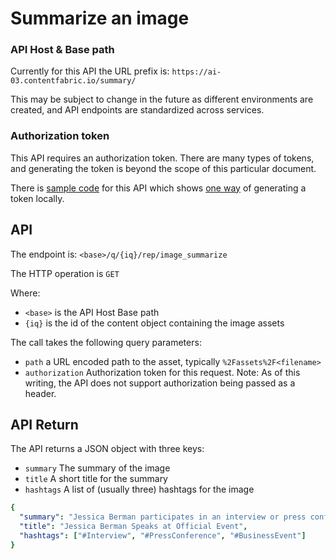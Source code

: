 # Summarize an image

### API Host & Base path

Currently for this API the URL prefix is: `https://ai-03.contentfabric.io/summary/`

This may be subject to change in the future as different environments
are created, and API endpoints are standardized across services.

### Authorization token

This API requires an authorization token.  There are many types of
tokens, and generating the token is beyond the scope of this
particular document.

There is [sample code](../sample/summary_image.js) for this API
which shows [one way](../sample/util.js#L39) of generating a
token locally.

## API

The endpoint is: `<base>/q/{iq}/rep/image_summarize`

The HTTP operation is `GET`

Where:

  * `<base>` is the API Host Base path
  * `{iq}` is the id of the content object containing the image assets

The call takes the following query parameters:

  * `path` a URL encoded path to the asset, typically `%2Fassets%2F<filename>`
  * `authorization` Authorization token for this request.  Note: As of
     this writing, the API does not support authorization being passed
     as a header.

## API Return

The API returns a JSON object with three keys:
  * `summary` The summary of the image
  * `title` A short title for the summary
  * `hashtags` A list of (usually three) hashtags for the image

```yaml
{
  "summary": "Jessica Berman participates in an interview or press conference, sitting at a table with a black backdrop featuring various logos including Mastercard, Nike, and Delta.",
  "title": "Jessica Berman Speaks at Official Event",
  "hashtags": ["#Interview", "#PressConference", "#BusinessEvent"]
}
```
